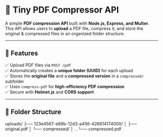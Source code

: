 # 📑 Tiny PDF Compressor API

A simple **PDF compression API** built with **Node.js, Express, and Multer**.  
This API allows users to **upload** a PDF file, compress it, and store the original & compressed files in an organized folder structure.

---

## 🚀 Features

✅ Upload PDF files via `POST /pdf`  
✅ Automatically creates a **unique folder (UUID)** for each upload  
✅ Stores the **original file** and a **compressed version** in a `compressed/` subfolder  
✅ Uses `compress-pdf` for **high-efficiency PDF compression**  
✅ Secure with **Helmet.js** and **CORS support**

---

## 📂 Folder Structure

uploads/
├── 123e4567-e89b-12d3-a456-426614174000/
│ ├── original.pdf
│ └── compressed/
│ . .└── compressed.pdf
